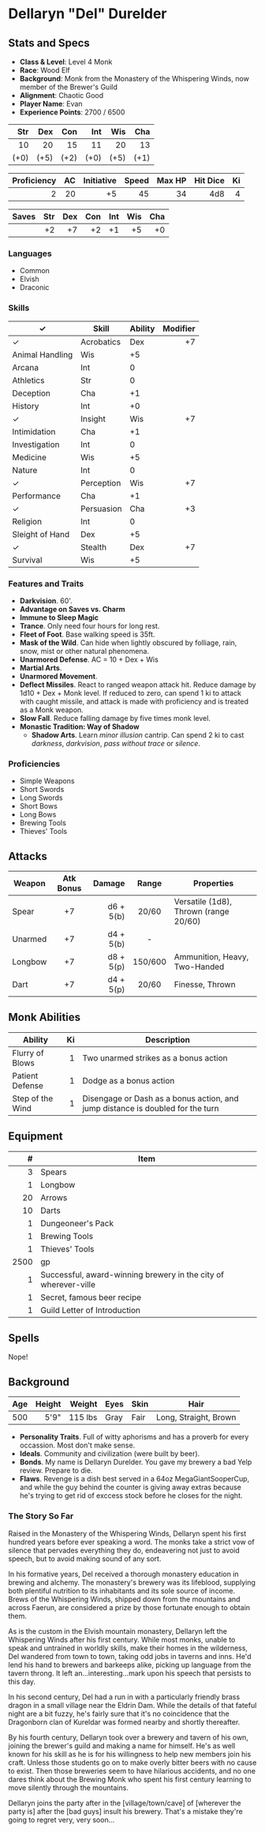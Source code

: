 # Dellaryn "Del" Durelder

## Stats and Specs

* **Class & Level**: Level 4 Monk
* **Race**: Wood Elf
* **Background**: Monk from the Monastery of the Whispering Winds, now member of the Brewer's Guild
* **Alignment**: Chaotic Good
* **Player Name**: Evan
* **Experience Points**: 2700 / 6500

Str  | Dex  | Con  | Int  | Wis  | Cha
--:  | --:  | --:  | --:  | --:  | --:
 10  |  20  |  15  |  11  |  20  |  13
(+0) | (+5) | (+2) | (+0) | (+5) | (+1)

Proficiency | AC  | Initiative | Speed | Max HP | Hit Dice | Ki
----------: | --: | ---------: | ----: | -----: | -------: | ---:
         2  |  20 |         +5 |    45 |     34 | 4d8      | 4

Saves | Str | Dex | Con | Int | Wis | Cha
----- | --: | --: | --: | --: | --: | --:
      | +2  | +7  | +2  | +1  | +5  | +0

### Languages

* Common
* Elvish
* Draconic

### Skills

✓  | Skill           | Ability | Modifier
---| --------------- | ------- | -------:
✓  | Acrobatics      | Dex     | +7
   | Animal Handling | Wis     | +5
   | Arcana          | Int     |  0
   | Athletics       | Str     |  0
   | Deception       | Cha     | +1
   | History         | Int     | +0
✓  | Insight         | Wis     | +7
   | Intimidation    | Cha     | +1
   | Investigation   | Int     |  0
   | Medicine        | Wis     | +5
   | Nature          | Int     |  0
✓  | Perception      | Wis     | +7
   | Performance     | Cha     | +1
✓  | Persuasion      | Cha     | +3
   | Religion        | Int     |  0
   | Sleight of Hand | Dex     | +5
✓  | Stealth         | Dex     | +7
   | Survival        | Wis     | +5

### Features and Traits

* **Darkvision**. 60'.
* **Advantage on Saves vs. Charm**
* **Immune to Sleep Magic**
* **Trance**. Only need four hours for long rest.
* **Fleet of Foot**. Base walking speed is 35ft.
* **Mask of the Wild**. Can hide when lightly obscured by folliage, rain, snow, mist or other natural phenomena.
* **Unarmored Defense**. AC = 10 + Dex + Wis
* **Martial Arts**. 
* **Unarmored Movement**.
* **Deflect Missiles**. React to ranged weapon attack hit. Reduce damage by 1d10 + Dex + Monk level. If reduced to zero, can spend 1 ki to attack with caught missile, and attack is made with proficiency and is treated as a Monk weapon.
* **Slow Fall**. Reduce falling damage by five times monk level.
* **Monastic Tradition: Way of Shadow**
  * **Shadow Arts**. Learn _minor illusion_ cantrip. Can spend 2 ki to cast _darkness_, _darkvision_, _pass without trace_ or _silence_.

### Proficiencies

* Simple Weapons
* Short Swords
* Long Swords
* Short Bows
* Long Bows
* Brewing Tools
* Thieves' Tools

## Attacks
Weapon         | Atk Bonus | Damage    | Range   | Properties
------         | :-------: | -----:    | :---:   | ----------
Spear          |    +7     | d6 + 5(b) | 20/60   | Versatile (1d8), Thrown (range 20/60)
Unarmed        |    +7     | d4 + 5(b) | -       | 
Longbow        |    +7     | d8 + 5(p) | 150/600 | Ammunition, Heavy, Two-Handed
Dart           |    +7     | d4 + 5(p) | 20/60   | Finesse, Thrown

## Monk Abilities

Ability            | Ki  | Description
------------------ | ---:| -----------
Flurry of Blows    | 1   | Two unarmed strikes as a bonus action
Patient Defense    | 1   | Dodge as a bonus action
Step of the Wind   | 1   | Disengage or Dash as a bonus action, and jump distance is doubled for the turn

## Equipment
\#  | Item
--: | ---------
3   | Spears
1   | Longbow
20  | Arrows
10  | Darts
1   | Dungeoneer's Pack
1   | Brewing Tools
1   | Thieves' Tools
2500| gp
1   | Successful, award-winning brewery in the city of wherever-ville
1   | Secret, famous beer recipe
1   | Guild Letter of Introduction


## Spells

Nope!

## Background

Age | Height | Weight   | Eyes   | Skin | Hair
--: | -----: | ------:  | ----   | ---- | ----
500 | 5'9"   | 115 lbs  | Gray   | Fair | Long, Straight, Brown

* **Personality Traits**. Full of witty aphorisms and has a proverb for every occassion. Most don't make sense.
* **Ideals**. Community and civilization (were built by beer).
* **Bonds**. My name is Dellaryn Durelder. You gave my brewery a bad Yelp review. Prepare to die.
* **Flaws**. Revenge is a dish best served in a 64oz MegaGiantSooperCup, and while the guy behind the counter is giving away extras because he's trying to get rid of exccess stock before he closes for the night.

### The Story So Far

Raised in the Monastery of the Whispering Winds, Dellaryn spent his first hundred years before ever speaking a word. The monks take a strict vow of silence that pervades everything they do, endeavering not just to avoid speech, but to avoid making sound of any sort.

In his formative years, Del received a thorough monastery education in brewing and alchemy. The monastery's brewery was its lifeblood, supplying both plentiful nutrition to its inhabitants and its sole source of income. Brews of the Whispering Winds, shipped down from the mountains and across Faerun, are considered a prize by those fortunate enough to obtain them.

As is the custom in the Elvish mountain monastery, Dellaryn left the Whispering Winds after his first century. While most monks, unable to speak and untrained in worldly skills, make their homes in the wilderness, Del wandered from town to town, taking odd jobs in taverns and inns. He'd lend his hand to brewers and barkeeps alike, picking up language from the tavern throng. It left an...interesting...mark upon his speech that persists to this day.

In his second century, Del had a run in with a particularly friendly brass dragon in a small village near the Eldrin Dam. While the details of that fateful night are a bit fuzzy, he's fairly sure that it's no coincidence that the Dragonborn clan of Kureldar was formed nearby and shortly thereafter.

By his fourth century, Dellaryn took over a brewery and tavern of his own, joining the brewer's guild and making a name for himself. He's as well known for his skill as he is for his willingness to help new members join his craft. Unless those students go on to make overly bitter beers with no cause to exist. Then those breweries seem to have hilarious accidents, and no one dares think about the Brewing Monk who spent his first century learning to move silently through the mountains.

Dellaryn joins the party after in the [village/town/cave] of [wherever the party is] after the [bad guys] insult his brewery. That's a mistake they're going to regret very, very soon...
